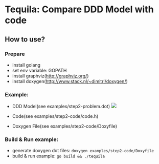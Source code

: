 # Tequila: Compare DDD Model with code

## How to use?
### Prepare
* install golang
* set env variable: GOPATH
* install graphviz(http://graphviz.org/)
* install doxygen(http://www.stack.nl/~dimitri/doxygen/)

### Example:
* DDD Model(see examples/step2-problem.dot)
![](https://rawgit.com/newlee/tequila/master/examples/step2-problem.png)

* Code(see examples/step2-code/code.h)
* Doxygen File(see examples/step2-code/Doxyfile)

### Build & Run example:
* generate doxygen dot files:
    `doxygen examples/step2-code/Doxyfile`
* build & run example:
    `go build && ./tequila `
